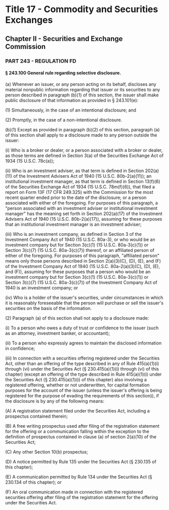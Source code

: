 
# Title 17 - Commodity and Securities Exchanges
## Chapter II - Securities and Exchange Commission
### PART 243 - REGULATION FD
#### § 243.100 General rule regarding selective disclosure.

(a) Whenever an issuer, or any person acting on its behalf, discloses any material nonpublic information regarding that issuer or its securities to any person described in paragraph (b)(1) of this section, the issuer shall make public disclosure of that information as provided in § 243.101(e):

(1) Simultaneously, in the case of an intentional disclosure; and

(2) Promptly, in the case of a non-intentional disclosure.

(b)(1) Except as provided in paragraph (b)(2) of this section, paragraph (a) of this section shall apply to a disclosure made to any person outside the issuer:

(i) Who is a broker or dealer, or a person associated with a broker or dealer, as those terms are defined in Section 3(a) of the Securities Exchange Act of 1934 (15 U.S.C. 78c(a));

(ii) Who is an investment adviser, as that term is defined in Section 202(a)(11) of the Investment Advisers Act of 1940 (15 U.S.C. 80b-2(a)(11)); an institutional investment manager, as that term is defined in Section 13(f)(6) of the Securities Exchange Act of 1934 (15 U.S.C. 78m(f)(6)), that filed a report on Form 13F (17 CFR 249.325) with the Commission for the most recent quarter ended prior to the date of the disclosure; or a person associated with either of the foregoing. For purposes of this paragraph, a "person associated with an investment adviser or institutional investment manager" has the meaning set forth in Section 202(a)(17) of the Investment Advisers Act of 1940 (15 U.S.C. 80b-2(a)(17)), assuming for these purposes that an institutional investment manager is an investment adviser;

(iii) Who is an investment company, as defined in Section 3 of the Investment Company Act of 1940 (15 U.S.C. 80a-3), or who would be an investment company but for Section 3(c)(1) (15 U.S.C. 80a-3(c)(1)) or Section 3(c)(7) (15 U.S.C. 80a-3(c)(7)) thereof, or an affiliated person of either of the foregoing. For purposes of this paragraph, "affiliated person" means only those persons described in Section 2(a)(3)(C), (D), (E), and (F) of the Investment Company Act of 1940 (15 U.S.C. 80a-2(a)(3)(C), (D), (E), and (F)), assuming for these purposes that a person who would be an investment company but for Section 3(c)(1) (15 U.S.C. 80a-3(c)(1)) or Section 3(c)(7) (15 U.S.C. 80a-3(c)(7)) of the Investment Company Act of 1940 is an investment company; or

(iv) Who is a holder of the issuer's securities, under circumstances in which it is reasonably foreseeable that the person will purchase or sell the issuer's securities on the basis of the information.

(2) Paragraph (a) of this section shall not apply to a disclosure made:

(i) To a person who owes a duty of trust or confidence to the issuer (such as an attorney, investment banker, or accountant);

(ii) To a person who expressly agrees to maintain the disclosed information in confidence;

(iii) In connection with a securities offering registered under the Securities Act, other than an offering of the type described in any of Rule 415(a)(1)(i) through (vi) under the Securities Act (§ 230.415(a)(1)(i) through (vi) of this chapter) (except an offering of the type described in Rule 415(a)(1)(i) under the Securities Act (§ 230.415(a)(1)(i) of this chapter) also involving a registered offering, whether or not underwritten, for capital formation purposes for the account of the issuer (unless the issuer's offering is being registered for the purpose of evading the requirements of this section)), if the disclosure is by any of the following means:

(A) A registration statement filed under the Securities Act, including a prospectus contained therein;

(B) A free writing prospectus used after filing of the registration statement for the offering or a communication falling within the exception to the definition of prospectus contained in clause (a) of section 2(a)(10) of the Securities Act;

(C) Any other Section 10(b) prospectus;

(D) A notice permitted by Rule 135 under the Securities Act (§ 230.135 of this chapter);

(E) A communication permitted by Rule 134 under the Securities Act (§ 230.134 of this chapter); or

(F) An oral communication made in connection with the registered securities offering after filing of the registration statement for the offering under the Securities Act.
